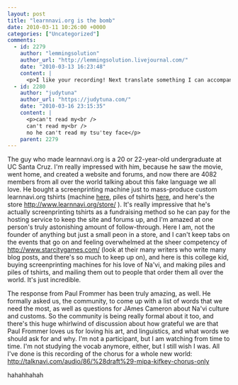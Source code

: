 ```yaml
---
layout: post
title: "learnnavi.org is the bomb"
date: 2010-03-11 10:26:00 +0000
categories: ["Uncategorized"]
comments:
  - id: 2279
    author: "lemmingsolution"
    author_url: "http://lemmingsolution.livejournal.com/"
    date: "2010-03-13 16:23:48"
    content: |
      <p>I like your recording! Next translate something I can accompany on banjo! :D </p>
  - id: 2280
    author: "judytuna"
    author_url: "https://judytuna.com/"
    date: "2010-03-16 23:15:35"
    content: |
      <p>can't read my<br />
      can't read my<br />
      no he can't read my tsu'tey face</p>
    parent: 2279
---
```


The guy who made learnnavi.org is a 20 or 22-year-old undergraduate at UC Santa Cruz. I'm really impressed with him, because he saw the movie, went home, and created a website and forums, and now there are 4082 members from all over the world talking about this fake language we all love. He bought a screenprinting machine just to mass-produce custom learnnavi.org tshirts (machine [here](http://forum.learnnavi.org/learnnavi-merch/new-shirt-ivong-navi/msg61869/#msg61869), piles of tshirts [here](http://forum.learnnavi.org/mgallery/?sa=item;id=268), and here's the store http://www.learnnavi.org/store/ ). It's really impressive that he's actually screenprinting tshirts as a fundraising method so he can pay for the hosting service to keep the site and forums up, and I'm amazed at one person's truly astonishing amount of follow-through. Here I am, not the founder of anything but just a small peon in a store, and I can't keep tabs on the events that go on and feeling overwhelmed at the sheer competency of http://www.starcitygames.com/ (look at their many writers who write many blog posts, and there's so much to keep up on), and here is this college kid, buying screenprinting machines for his love of Na'vi, and making piles and piles of tshirts, and mailing them out to people that order them all over the world. It's just incredible.

The response from Paul Frommer has been truly amazing, as well. He formally asked us, the community, to come up with a list of words that we need the most, as well as questions for JAmes Cameron about Na'vi culture and customs. So the community is being really formal about it too, and there's this huge whirlwind of discussion about how grateful we are that Paul Frommer loves us for loving his art, and linguistics, and what words we should ask for and why. I'm not a participant, but I am watching from time to time. I'm not studying the vocab anymore, either, but I still wish I was. All I've done is this recording of the chorus for a whole new world: http://talknavi.com/audio/86/%28draft%29-mipa-kifkey-chorus-only

hahahhahah